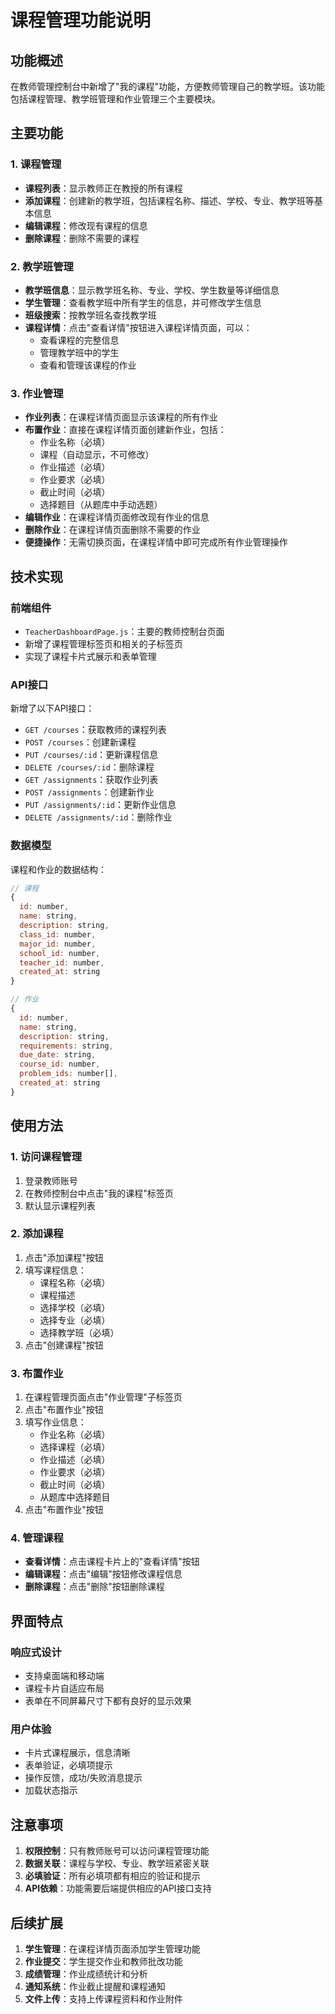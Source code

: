 # 课程管理功能说明

## 功能概述

在教师管理控制台中新增了"我的课程"功能，方便教师管理自己的教学班。该功能包括课程管理、教学班管理和作业管理三个主要模块。

## 主要功能

### 1. 课程管理
- **课程列表**：显示教师正在教授的所有课程
- **添加课程**：创建新的教学班，包括课程名称、描述、学校、专业、教学班等基本信息
- **编辑课程**：修改现有课程的信息
- **删除课程**：删除不需要的课程

### 2. 教学班管理
- **教学班信息**：显示教学班名称、专业、学校、学生数量等详细信息
- **学生管理**：查看教学班中所有学生的信息，并可修改学生信息
- **班级搜索**：按教学班名查找教学班
- **课程详情**：点击"查看详情"按钮进入课程详情页面，可以：
  - 查看课程的完整信息
  - 管理教学班中的学生
  - 查看和管理该课程的作业

### 3. 作业管理
- **作业列表**：在课程详情页面显示该课程的所有作业
- **布置作业**：直接在课程详情页面创建新作业，包括：
  - 作业名称（必填）
  - 课程（自动显示，不可修改）
  - 作业描述（必填）
  - 作业要求（必填）
  - 截止时间（必填）
  - 选择题目（从题库中手动选题）
- **编辑作业**：在课程详情页面修改现有作业的信息
- **删除作业**：在课程详情页面删除不需要的作业
- **便捷操作**：无需切换页面，在课程详情中即可完成所有作业管理操作

## 技术实现

### 前端组件
- `TeacherDashboardPage.js`：主要的教师控制台页面
- 新增了课程管理标签页和相关的子标签页
- 实现了课程卡片式展示和表单管理

### API接口
新增了以下API接口：
- `GET /courses`：获取教师的课程列表
- `POST /courses`：创建新课程
- `PUT /courses/:id`：更新课程信息
- `DELETE /courses/:id`：删除课程
- `GET /assignments`：获取作业列表
- `POST /assignments`：创建新作业
- `PUT /assignments/:id`：更新作业信息
- `DELETE /assignments/:id`：删除作业

### 数据模型
课程和作业的数据结构：
```javascript
// 课程
{
  id: number,
  name: string,
  description: string,
  class_id: number,
  major_id: number,
  school_id: number,
  teacher_id: number,
  created_at: string
}

// 作业
{
  id: number,
  name: string,
  description: string,
  requirements: string,
  due_date: string,
  course_id: number,
  problem_ids: number[],
  created_at: string
}
```

## 使用方法

### 1. 访问课程管理
1. 登录教师账号
2. 在教师控制台中点击"我的课程"标签页
3. 默认显示课程列表

### 2. 添加课程
1. 点击"添加课程"按钮
2. 填写课程信息：
   - 课程名称（必填）
   - 课程描述
   - 选择学校（必填）
   - 选择专业（必填）
   - 选择教学班（必填）
3. 点击"创建课程"按钮

### 3. 布置作业
1. 在课程管理页面点击"作业管理"子标签页
2. 点击"布置作业"按钮
3. 填写作业信息：
   - 作业名称（必填）
   - 选择课程（必填）
   - 作业描述（必填）
   - 作业要求（必填）
   - 截止时间（必填）
   - 从题库中选择题目
4. 点击"布置作业"按钮

### 4. 管理课程
- **查看详情**：点击课程卡片上的"查看详情"按钮
- **编辑课程**：点击"编辑"按钮修改课程信息
- **删除课程**：点击"删除"按钮删除课程

## 界面特点

### 响应式设计
- 支持桌面端和移动端
- 课程卡片自适应布局
- 表单在不同屏幕尺寸下都有良好的显示效果

### 用户体验
- 卡片式课程展示，信息清晰
- 表单验证，必填项提示
- 操作反馈，成功/失败消息提示
- 加载状态指示

## 注意事项

1. **权限控制**：只有教师账号可以访问课程管理功能
2. **数据关联**：课程与学校、专业、教学班紧密关联
3. **必填验证**：所有必填项都有相应的验证和提示
4. **API依赖**：功能需要后端提供相应的API接口支持

## 后续扩展

1. **学生管理**：在课程详情页面添加学生管理功能
2. **作业提交**：学生提交作业和教师批改功能
3. **成绩管理**：作业成绩统计和分析
4. **通知系统**：作业截止提醒和课程通知
5. **文件上传**：支持上传课程资料和作业附件
